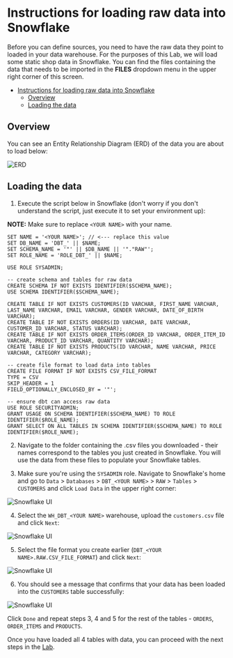 # Instructions for loading raw data into Snowflake

Before you can define sources, you need to have the raw data they point to loaded in your data warehouse. For the purposes of this Lab, we will load some static shop data in Snowflake. You can find the files containing the data that needs to be imported in the **FILES** dropdown menu in the upper right corner of this screen.

- [Instructions for loading raw data into Snowflake](#instructions-for-loading-raw-data-into-snowflake)
  - [Overview](#overview)
  - [Loading the data](#loading-the-data)

## Overview

You can see an Entity Relationship Diagram (ERD) of the data you are about to load below:

![ERD](../images/ERD.png)

## Loading the data

1. Execute the script below in Snowflake (don't worry if you don't understand the script, just execute it to set your environment up):

**NOTE:** Make sure to replace `<YOUR NAME>` with your name.

```
SET NAME = '<YOUR NAME>'; // <--- replace this value
SET DB_NAME = 'DBT_' || $NAME;
SET SCHEMA_NAME = '"' || $DB_NAME || '"."RAW"';
SET ROLE_NAME = 'ROLE_DBT_' || $NAME;

USE ROLE SYSADMIN;

-- create schema and tables for raw data
CREATE SCHEMA IF NOT EXISTS IDENTIFIER($SCHEMA_NAME);
USE SCHEMA IDENTIFIER($SCHEMA_NAME);

CREATE TABLE IF NOT EXISTS CUSTOMERS(ID VARCHAR, FIRST_NAME VARCHAR, LAST_NAME VARCHAR, EMAIL VARCHAR, GENDER VARCHAR, DATE_OF_BIRTH VARCHAR);
CREATE TABLE IF NOT EXISTS ORDERS(ID VARCHAR, DATE VARCHAR, CUSTOMER_ID VARCHAR, STATUS VARCHAR);
CREATE TABLE IF NOT EXISTS ORDER_ITEMS(ORDER_ID VARCHAR, ORDER_ITEM_ID VARCHAR, PRODUCT_ID VARCHAR, QUANTITY VARCHAR);
CREATE TABLE IF NOT EXISTS PRODUCTS(ID VARCHAR, NAME VARCHAR, PRICE VARCHAR, CATEGORY VARCHAR);

-- create file format to load data into tables
CREATE FILE FORMAT IF NOT EXISTS CSV_FILE_FORMAT
TYPE = CSV
SKIP_HEADER = 1
FIELD_OPTIONALLY_ENCLOSED_BY = '"'; 

-- ensure dbt can access raw data
USE ROLE SECURITYADMIN;
GRANT USAGE ON SCHEMA IDENTIFIER($SCHEMA_NAME) TO ROLE IDENTIFIER($ROLE_NAME);
GRANT SELECT ON ALL TABLES IN SCHEMA IDENTIFIER($SCHEMA_NAME) TO ROLE IDENTIFIER($ROLE_NAME);
```

2. Navigate to the folder containing the .csv files you downloaded - their names correspond to the tables you just created in Snowflake. You will use the data from these files to populate your Snowflake tables.

3. Make sure you're using the `SYSADMIN` role. Navigate to Snowflake's home and go to `Data` > `Databases` > `DBT_<YOUR NAME>` > `RAW` > `Tables` > `CUSTOMERS` and click `Load Data` in the upper right corner:

![Snowflake UI](../images/loading_1.png)

4. Select the `WH_DBT_<YOUR NAME>` warehouse, upload the `customers.csv` file and click `Next`:

![Snowflake UI](../images/loading_2.png)

5. Select the file format you create earlier (`DBT_<YOUR NAME>.RAW.CSV_FILE_FORMAT`) and click `Next`:

![Snowflake UI](../images/loading_3.png)

6. You should see a message that confirms that your data has been loaded into the `CUSTOMERS` table successfully:

![Snowflake UI](../images/loading_4.png)

Click `Done` and repeat steps 3, 4 and 5 for the rest of the tables - `ORDERS`, `ORDER_ITEMS` and `PRODUCTS`.

Once you have loaded all 4 tables with data, you can proceed with the next steps in the [Lab](lab/lab-m2w3-part1.md).